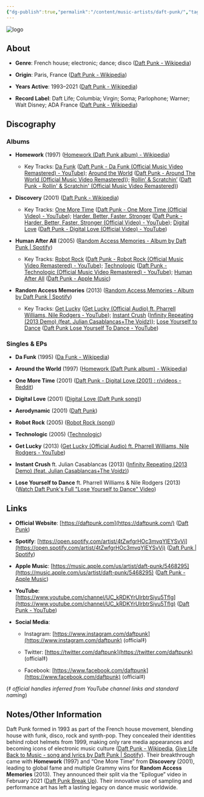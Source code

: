 ```yaml
---
{"dg-publish":true,"permalink":"/content/music-artists/daft-punk/","tags":["#MusicArtist"],"noteIcon":"","created":"2025-04-28T16:45:25.469+02:00","updated":"2025-04-28T17:00:25.028+02:00"}
---
```



<img src="/img/MALOGO/DaftPunk.png" alt="logo" class="round-img round-img-100">

## About

- **Genre**: French house; electronic; dance; disco ([Daft Punk - Wikipedia](https://en.wikipedia.org/wiki/Daft_Punk?utm_source=chatgpt.com))
    
- **Origin**: Paris, France ([Daft Punk - Wikipedia](https://en.wikipedia.org/wiki/Daft_Punk?utm_source=chatgpt.com))
    
- **Years Active**: 1993–2021 ([Daft Punk - Wikipedia](https://en.wikipedia.org/wiki/Daft_Punk?utm_source=chatgpt.com))
    
- **Record Label**: Daft Life; Columbia; Virgin; Soma; Parlophone; Warner; Walt Disney; ADA France ([Daft Punk - Wikipedia](https://en.wikipedia.org/wiki/Daft_Punk?utm_source=chatgpt.com))
    

## Discography

### Albums

- **Homework** (1997) ([Homework (Daft Punk album) - Wikipedia](https://en.wikipedia.org/wiki/Homework_%28Daft_Punk_album%29?utm_source=chatgpt.com))
    
    - Key Tracks: [Da Funk](https://www.youtube.com/watch?v=mmi60Bd4jSs) ([Daft Punk - Da Funk (Official Music Video Remastered) - YouTube](https://www.youtube.com/watch?v=mmi60Bd4jSs&utm_source=chatgpt.com)); [Around the World](https://www.youtube.com/watch?v=K0HSD_i2DvA) ([Daft Punk - Around The World (Official Music Video Remastered)](https://www.youtube.com/watch?v=K0HSD_i2DvA&utm_source=chatgpt.com)); [Rollin’ & Scratchin’](https://www.youtube.com/watch?pp=0gcJCdgAo7VqN5tD&v=XlUutoCywnk) ([Daft Punk - Rollin' & Scratchin' (Official Music Video Remastered)](https://www.youtube.com/watch?pp=0gcJCdgAo7VqN5tD&v=XlUutoCywnk&utm_source=chatgpt.com))
        
- **Discovery** (2001) ([Daft Punk - Wikipedia](https://en.wikipedia.org/wiki/Daft_Punk?utm_source=chatgpt.com))
    
    - Key Tracks: [One More Time](https://www.youtube.com/watch?v=FGBhQbmPwH8) ([Daft Punk - One More Time (Official Video) - YouTube](https://www.youtube.com/watch?v=FGBhQbmPwH8&utm_source=chatgpt.com)); [Harder, Better, Faster, Stronger](https://www.youtube.com/watch?pp=0gcJCdgAo7VqN5tD&v=gAjR4_CbPpQ) ([Daft Punk - Harder, Better, Faster, Stronger (Official Video) - YouTube](https://www.youtube.com/watch?pp=0gcJCdgAo7VqN5tD&v=gAjR4_CbPpQ&utm_source=chatgpt.com)); [Digital Love](https://www.youtube.com/watch?pp=0gcJCdgAo7VqN5tD&v=FxzBvqY5PP0) ([Daft Punk - Digital Love (Official Video) - YouTube](https://www.youtube.com/watch?pp=0gcJCdgAo7VqN5tD&v=FxzBvqY5PP0&utm_source=chatgpt.com))
        
- **Human After All** (2005) ([Random Access Memories - Album by Daft Punk | Spotify](https://open.spotify.com/album/4m2880jivSbbyEGAKfITCa?utm_source=chatgpt.com))
    
    - Key Tracks: [Robot Rock](https://www.youtube.com/watch?v=sFZjqVnWBhc) ([Daft Punk - Robot Rock (Official Music Video Remastered) - YouTube](https://www.youtube.com/watch?v=sFZjqVnWBhc&utm_source=chatgpt.com)); [Technologic](https://www.youtube.com/watch?v=D8K90hX4PrE) ([Daft Punk - Technologic (Official Music Video Remastered) - YouTube](https://www.youtube.com/watch?v=D8K90hX4PrE&utm_source=chatgpt.com)); [Human After All](https://music.apple.com/us/album/human-after-all/5468295?i=5468320) ([Daft Punk - Apple Music](https://music.apple.com/us/artist/daft-punk/5468295?utm_source=chatgpt.com))
        
- **Random Access Memories** (2013) ([Random Access Memories - Album by Daft Punk | Spotify](https://open.spotify.com/album/4m2880jivSbbyEGAKfITCa?utm_source=chatgpt.com))
    
    - Key Tracks: [Get Lucky](https://www.youtube.com/watch?v=5NV6Rdv1a3I) ([Get Lucky (Official Audio) ft. Pharrell Williams, Nile Rodgers - YouTube](https://www.youtube.com/watch?v=5NV6Rdv1a3I&utm_source=chatgpt.com)); [Instant Crush](https://www.youtube.com/watch?v=imBlPXbAv6E) ([Infinity Repeating (2013 Demo) (feat. Julian Casablancas+The Voidz)](https://www.youtube.com/watch?v=imBlPXbAv6E&utm_source=chatgpt.com)); [Lose Yourself to Dance](https://www.youtube.com/watch?v=MkjUWE6Wv9Y) ([Daft Punk Lose Yourself To Dance - YouTube](https://www.youtube.com/watch?v=MkjUWE6Wv9Y&utm_source=chatgpt.com))
        

### Singles & EPs

- **Da Funk** (1995) ([Da Funk - Wikipedia](https://en.wikipedia.org/wiki/Da_Funk?utm_source=chatgpt.com))
    
- **Around the World** (1997) ([Homework (Daft Punk album) - Wikipedia](https://en.wikipedia.org/wiki/Homework_%28Daft_Punk_album%29?utm_source=chatgpt.com))
    
- **One More Time** (2001) ([Daft Punk - Digital Love (2001) : r/videos - Reddit](https://www.reddit.com/r/videos/comments/ody01u/daft_punk_digital_love_2001/?utm_source=chatgpt.com))
    
- **Digital Love** (2001) ([Digital Love (Daft Punk song)](https://en.wikipedia.org/wiki/Digital_Love_%28Daft_Punk_song%29?utm_source=chatgpt.com))
    
- **Aerodynamic** (2001) ([Daft Punk](https://pt.wikipedia.org/wiki/Daft_Punk?utm_source=chatgpt.com))
    
- **Robot Rock** (2005) ([Robot Rock (song)](https://en.wikipedia.org/wiki/Robot_Rock_%28song%29?utm_source=chatgpt.com))
    
- **Technologic** (2005) ([Technologic](https://en.wikipedia.org/wiki/Technologic?utm_source=chatgpt.com))
    
- **Get Lucky** (2013) ([Get Lucky (Official Audio) ft. Pharrell Williams, Nile Rodgers - YouTube](https://www.youtube.com/watch?v=5NV6Rdv1a3I&utm_source=chatgpt.com))
    
- **Instant Crush** ft. Julian Casablancas (2013) ([Infinity Repeating (2013 Demo) (feat. Julian Casablancas+The Voidz)](https://www.youtube.com/watch?v=imBlPXbAv6E&utm_source=chatgpt.com))
    
- **Lose Yourself to Dance** ft. Pharrell Williams & Nile Rodgers (2013) ([Watch Daft Punk's Full "Lose Yourself to Dance" Video](https://pitchfork.com/news/52308-watch-daft-punks-full-lose-yourself-to-dance-video?utm_source=chatgpt.com))
    

## Links

- **Official Website**: [https://daftpunk.com](https://daftpunk.com/) ([Daft Punk](https://www.daftpunk.com/?utm_source=chatgpt.com))
    
- **Spotify**: [https://open.spotify.com/artist/4tZwfgrHOc3mvqYlEYSvVi](https://open.spotify.com/artist/4tZwfgrHOc3mvqYlEYSvVi) ([Daft Punk | Spotify](https://open.spotify.com/artist/4tZwfgrHOc3mvqYlEYSvVi?utm_source=chatgpt.com))
    
- **Apple Music**: [https://music.apple.com/us/artist/daft-punk/5468295](https://music.apple.com/us/artist/daft-punk/5468295) ([Daft Punk - Apple Music](https://music.apple.com/us/artist/daft-punk/5468295?utm_source=chatgpt.com))
    
- **YouTube**: [https://www.youtube.com/channel/UC_kRDKYrUlrbtrSiyu5Tflg](https://www.youtube.com/channel/UC_kRDKYrUlrbtrSiyu5Tflg) ([Daft Punk - YouTube](https://www.youtube.com/channel/UC_kRDKYrUlrbtrSiyu5Tflg?utm_source=chatgpt.com))
    
- **Social Media**:
    
    - Instagram: [https://www.instagram.com/daftpunk](https://www.instagram.com/daftpunk) (official‡)
        
    - Twitter: [https://twitter.com/daftpunk](https://twitter.com/daftpunk) (official‡)
        
    - Facebook: [https://www.facebook.com/daftpunk](https://www.facebook.com/daftpunk) (official‡)
        

(_‡ official handles inferred from YouTube channel links and standard naming_)

## Notes/Other Information

Daft Punk formed in 1993 as part of the French house movement, blending house with funk, disco, rock and synth-pop. They concealed their identities behind robot helmets from 1999, making only rare media appearances and becoming icons of electronic music culture ([Daft Punk - Wikipedia](https://en.wikipedia.org/wiki/Daft_Punk?utm_source=chatgpt.com), [Give Life Back to Music - song and lyrics by Daft Punk | Spotify](https://open.spotify.com/track/0dEIca2nhcxDUV8C5QkPYb?utm_source=chatgpt.com)). Their breakthrough came with **Homework** (1997) and “One More Time” from **Discovery** (2001), leading to global fame and multiple Grammy wins for **Random Access Memories** (2013). They announced their split via the “Epilogue” video in February 2021 ([Daft Punk Break Up](https://pitchfork.com/news/daft-punk-call-it-quits?utm_source=chatgpt.com)). Their innovative use of sampling and performance art has left a lasting legacy on dance music worldwide.